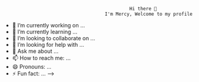 
                                                
                                                
                                                
                                                
                                                  
                                                  Hi there 👋
                                         I'm Mercy, Welcome to my profile

- 🔭 I’m currently working on ...
- 🌱 I’m currently learning ...
- 👯 I’m looking to collaborate on ...
- 🤔 I’m looking for help with ...
- 💬 Ask me about ...
- 📫 How to reach me: ...
- 😄 Pronouns: ...
- ⚡ Fun fact: ...
-->
